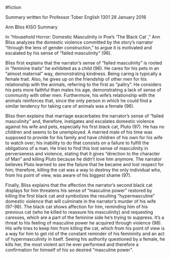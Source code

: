 #fiction


Summary written for Professor Tober English 1301 28 January 2016

Ann Bliss KISO Summary

In “Household Horror: Domestic Masculinity in Poe’s ‘The Black Cat´,” Ann Bliss analyzes the domestic violence committed by the story’s narrator “through the lens of gender construction,” to argue it is motivated and escalated by his sense of “failed masculinity” (96).

Bliss first explains that the narrator’s sense of “failed masculinity” is rooted in “feminine traits” he exhibited as a child (96). He cares for his pets in an “almost maternal” way, demonstrating kindness. Being caring is typically a female trait. Also, he gives up on the friendship of other men for his relationship with the animals, referring to the first as “paltry”. He considers his pets more faithful than males his age, demonstrating a lack of sense of community with other men. Furthermore, his wife’s relationship with the animals reinforces that, since the only person in which he could find a similar tendency for taking care of animals was a female (96).

Bliss then explains that marriage exacerbates the narrator’s sense of “failed masculinity” and, therefore, instigates and escalates domestic violence against his wife and pets, especially his first black cat, Pluto (97). He has no children and seems to be unemployed. A married male of his time was supposed to provide for his family and have children of his own for his wife to watch over; his inability to do that consists on a failure to fulfill the obligations of a man. He tries to find this lost sense of masculinity in perverseness and violence, stating that it gives “direction to the character of Man” and killing Pluto because he didn’t love him anymore. The narrator believes Pluto learned to see the failure that he became and lost respect for him; therefore, killing the cat was a way to destroy the only individual who, from his point of view, was aware of his biggest shame (97).

Finally, Bliss explains that the affection the narrator’s second black cat displays for him threatens his sense of “masculine power” restored by killing the first black cat and symbolizes the resulting “hypermasculine” domestic violence that will culminate in the narrator’s murder of his wife (97-98). The black cat shows affection for him, reminding him of his previous cat (who he killed to reassure his masculinity) and requesting caresses, which are a part of the feminine side he’s trying to suppress. It’s a threat to his feeling of masculine power he acquired through violence (98). His wife tries to keep him from killing the cat, which from his point of view is a way for him to get rid of the constant reminder of his femininity and an act of hypermasculinity in itself. Seeing his authority questioned by a female, he kills her, the most violent act he ever performed and therefore a confirmation for himself of his so desired “masculine power”.